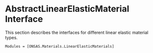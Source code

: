 # AbstractLinearElasticMaterial Interface

This section describes the interfaces for different linear elastic material types.

```@autodocs
Modules = [ONSAS.Materials.LinearElasticMaterials]
```